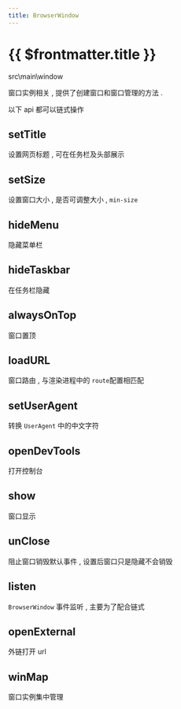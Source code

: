 ```yaml
---
title: BrowserWindow
---
```


# {{ $frontmatter.title }}

src\main\window

窗口实例相关 , 提供了创建窗口和窗口管理的方法 .

以下 api 都可以链式操作

## setTitle

设置网页标题 , 可在任务栏及头部展示

## setSize

设置窗口大小 , 是否可调整大小 , `min-size`

## hideMenu

隐藏菜单栏

## hideTaskbar

在任务栏隐藏

## alwaysOnTop

窗口置顶

## loadURL

窗口路由 , 与渲染进程中的 `route`配置相匹配

## setUserAgent

转换 `UserAgent` 中的中文字符

## openDevTools

打开控制台

## show

窗口显示

## unClose

阻止窗口销毁默认事件 , 设置后窗口只是隐藏不会销毁

## listen

`BrowserWindow` 事件监听 , 主要为了配合链式

## openExternal

外链打开 url

## winMap

窗口实例集中管理
